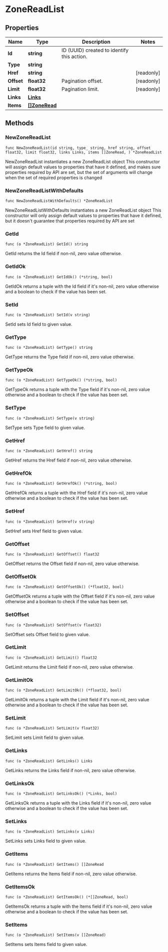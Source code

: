 # ZoneReadList

## Properties

|Name | Type | Description | Notes|
|------------ | ------------- | ------------- | -------------|
|**Id** | **string** | ID (UUID) created to identify this action. | |
|**Type** | **string** |  | |
|**Href** | **string** |  | [readonly] |
|**Offset** | **float32** | Pagination offset. | [readonly] |
|**Limit** | **float32** | Pagination limit. | [readonly] |
|**Links** | [**Links**](Links.md) |  | |
|**Items** | [**[]ZoneRead**](ZoneRead.md) |  | |

## Methods

### NewZoneReadList

`func NewZoneReadList(id string, type_ string, href string, offset float32, limit float32, links Links, items []ZoneRead, ) *ZoneReadList`

NewZoneReadList instantiates a new ZoneReadList object
This constructor will assign default values to properties that have it defined,
and makes sure properties required by API are set, but the set of arguments
will change when the set of required properties is changed

### NewZoneReadListWithDefaults

`func NewZoneReadListWithDefaults() *ZoneReadList`

NewZoneReadListWithDefaults instantiates a new ZoneReadList object
This constructor will only assign default values to properties that have it defined,
but it doesn't guarantee that properties required by API are set

### GetId

`func (o *ZoneReadList) GetId() string`

GetId returns the Id field if non-nil, zero value otherwise.

### GetIdOk

`func (o *ZoneReadList) GetIdOk() (*string, bool)`

GetIdOk returns a tuple with the Id field if it's non-nil, zero value otherwise
and a boolean to check if the value has been set.

### SetId

`func (o *ZoneReadList) SetId(v string)`

SetId sets Id field to given value.


### GetType

`func (o *ZoneReadList) GetType() string`

GetType returns the Type field if non-nil, zero value otherwise.

### GetTypeOk

`func (o *ZoneReadList) GetTypeOk() (*string, bool)`

GetTypeOk returns a tuple with the Type field if it's non-nil, zero value otherwise
and a boolean to check if the value has been set.

### SetType

`func (o *ZoneReadList) SetType(v string)`

SetType sets Type field to given value.


### GetHref

`func (o *ZoneReadList) GetHref() string`

GetHref returns the Href field if non-nil, zero value otherwise.

### GetHrefOk

`func (o *ZoneReadList) GetHrefOk() (*string, bool)`

GetHrefOk returns a tuple with the Href field if it's non-nil, zero value otherwise
and a boolean to check if the value has been set.

### SetHref

`func (o *ZoneReadList) SetHref(v string)`

SetHref sets Href field to given value.


### GetOffset

`func (o *ZoneReadList) GetOffset() float32`

GetOffset returns the Offset field if non-nil, zero value otherwise.

### GetOffsetOk

`func (o *ZoneReadList) GetOffsetOk() (*float32, bool)`

GetOffsetOk returns a tuple with the Offset field if it's non-nil, zero value otherwise
and a boolean to check if the value has been set.

### SetOffset

`func (o *ZoneReadList) SetOffset(v float32)`

SetOffset sets Offset field to given value.


### GetLimit

`func (o *ZoneReadList) GetLimit() float32`

GetLimit returns the Limit field if non-nil, zero value otherwise.

### GetLimitOk

`func (o *ZoneReadList) GetLimitOk() (*float32, bool)`

GetLimitOk returns a tuple with the Limit field if it's non-nil, zero value otherwise
and a boolean to check if the value has been set.

### SetLimit

`func (o *ZoneReadList) SetLimit(v float32)`

SetLimit sets Limit field to given value.


### GetLinks

`func (o *ZoneReadList) GetLinks() Links`

GetLinks returns the Links field if non-nil, zero value otherwise.

### GetLinksOk

`func (o *ZoneReadList) GetLinksOk() (*Links, bool)`

GetLinksOk returns a tuple with the Links field if it's non-nil, zero value otherwise
and a boolean to check if the value has been set.

### SetLinks

`func (o *ZoneReadList) SetLinks(v Links)`

SetLinks sets Links field to given value.


### GetItems

`func (o *ZoneReadList) GetItems() []ZoneRead`

GetItems returns the Items field if non-nil, zero value otherwise.

### GetItemsOk

`func (o *ZoneReadList) GetItemsOk() (*[]ZoneRead, bool)`

GetItemsOk returns a tuple with the Items field if it's non-nil, zero value otherwise
and a boolean to check if the value has been set.

### SetItems

`func (o *ZoneReadList) SetItems(v []ZoneRead)`

SetItems sets Items field to given value.



